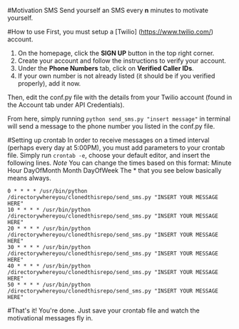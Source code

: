 #Motivation SMS
Send yourself an SMS every **n** minutes to motivate yourself.

#How to use
First, you must setup a [Twilio] (https://www.twilio.com/) account.
1. On the homepage, click the **SIGN UP** button in the top right corner.
2. Create your account and follow the instructions to verify your account.
3. Under the **Phone Numbers** tab, click on **Verified Caller IDs**.
4. If your own number is not already listed (it should be if you verified properly), add it now.

Then, edit the conf.py file with the details from your Twilio account (found in the Account tab under API Credentials).

From here, simply running `python send_sms.py "insert message"` in terminal will send a message to the phone number you listed in the conf.py file.

#Setting up crontab
In order to receive messages on a timed interval (perhaps every day at 5:00PM), you must add parameters to your crontab file. 
Simply run `crontab -e`, choose your default editor, and insert the following lines.
*Note* You can change the times based on this format:
Minute Hour DayOfMonth Month DayOfWeek
The * that you see below basically means always.

``` 
0 * * * * /usr/bin/python /directorywhereyou/clonedthisrepo/send_sms.py "INSERT YOUR MESSAGE HERE"
10 * * * * /usr/bin/python /directorywhereyou/clonedthisrepo/send_sms.py "INSERT YOUR MESSAGE HERE"
20 * * * * /usr/bin/python /directorywhereyou/clonedthisrepo/send_sms.py "INSERT YOUR MESSAGE HERE"
30 * * * * /usr/bin/python /directorywhereyou/clonedthisrepo/send_sms.py "INSERT YOUR MESSAGE HERE"
40 * * * * /usr/bin/python /directorywhereyou/clonedthisrepo/send_sms.py "INSERT YOUR MESSAGE HERE"
50 * * * * /usr/bin/python /directorywhereyou/clonedthisrepo/send_sms.py "INSERT YOUR MESSAGE HERE"
```

#That's it! You're done.
Just save your crontab file and watch the motivational messages fly in.
